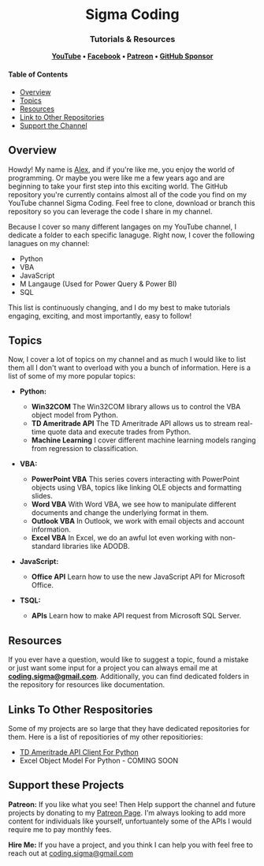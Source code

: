 <h1 align="center">
	Sigma Coding
</h1>

<h3 align="center">
	Tutorials & Resources
</h3>

<p align="center">
	<strong>
		<a href="https://www.youtube.com/c/SigmaCoding">YouTube</a>
		•
		<a href="https://www.facebook.com/codingsigma">Facebook</a>
		•
		<a href="https://www.patreon.com/sigmacoding">Patreon</a>
		•
		<a href="https://github.com/sponsors/areed1192">GitHub Sponsor</a>
	</strong>
</p>


#### Table of Contents

*   [Overview](#overview)
*   [Topics](#topics)
*   [Resources](#resources)
*   [Link to Other Repositories](#link-to-other-repositories)
*   [Support the Channel](#support-the-channel)

## Overview

Howdy! My name is [Alex](https://www.linkedin.com/in/alex-reed/), and if you're like me, you enjoy the world of programming. Or maybe you were like me a few years ago and are beginning to take your first step into this exciting world. The GitHub repository you're currently contains almost all of the code you find on my YouTube channel Sigma Coding. Feel free to clone, download or branch this repository so you can leverage the code I share in my channel.

Because I cover so many different langages on my YouTube channel, I dedicate a folder to each specific lanaguge. Right now, I cover the following lanagues on my channel:

* Python
* VBA
* JavaScript
* M Langauge (Used for Power Query & Power BI)
* SQL

This list is continuously changing, and I do my best to make tutorials engaging, exciting, and most importantly, easy to follow!

## Topics

Now, I cover a lot of topics on my channel and as much I would like to list them all I don't want to overload with you a bunch of information. Here is a list of some of my more popular topics:

* **Python:**
	* **Win32COM** The Win32COM library allows us to control the VBA object model from Python.
	* **TD Ameritrade API** The TD Ameritrade API allows us to stream real-time quote data and execute trades from Python.
	* **Machine Learning** I cover different machine learning models ranging from regression to classification.

* **VBA:**
	* **PowerPoint VBA** This series covers interacting with PowerPoint objects using VBA, topics like linking OLE objects and formatting slides.
	* **Word VBA** With Word VBA, we see how to manipulate different documents and change the underlying format in them.
	* **Outlook VBA** In Outlook, we work with email objects and account information.
	* **Excel VBA** In Excel, we do an awful lot even working with non-standard libraries like ADODB.

* **JavaScript:**
	* **Office API** Learn how to use the new JavaScript API for Microsoft Office.

* **TSQL:**
	* **APIs** Learn how to make API request from Microsoft SQL Server.

## Resources

If you ever have a question, would like to suggest a topic, found a mistake or just want some input for a project you can always email me at **coding.sigma@gmail.com**. Additionally, you can find dedicated folders in the repository for resources like documentation.

## Links To Other Respositories

Some of my projects are so large that they have dedicated repositories for them. Here is a list of repositiories of my other repositiories:

* [TD Ameritrade API Client For Python](https://github.com/areed1192/td-ameritrade-python-api)
* Excel Object Model For Python - COMING SOON

## Support these Projects

**Patreon:**
If you like what you see! Then Help support the channel and future projects by donating to my [Patreon Page](https://www.patreon.com/sigmacoding). I'm always looking to add more content for individuals like yourself, unfortuantely some of the APIs I would require me to pay monthly fees.

**Hire Me:**
If you have a project, and you think I can help you with feel free to reach out at coding.sigma@gmail.com
